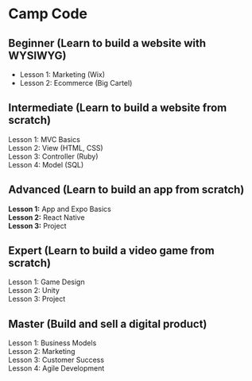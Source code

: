 # Camp Code

## Beginner (Learn to build a website with WYSIWYG)

- Lesson 1: Marketing (Wix)  
- Lesson 2: Ecommerce (Big Cartel)


## Intermediate (Learn to build a website from scratch)

Lesson 1: MVC Basics  
Lesson 2: View (HTML, CSS)  
Lesson 3: Controller (Ruby)  
Lesson 4: Model (SQL)  


## Advanced (Learn to build an app from scratch)

**Lesson 1:** App and Expo Basics  
**Lesson 2:** React Native  
**Lesson 3:** Project  


## Expert (Learn to build a video game from scratch)

Lesson 1: Game Design  
Lesson 2: Unity  
Lesson 3: Project  

## Master (Build and sell a digital product)

Lesson 1: Business Models  
Lesson 2: Marketing  
Lesson 3: Customer Success  
Lesson 4: Agile Development  

